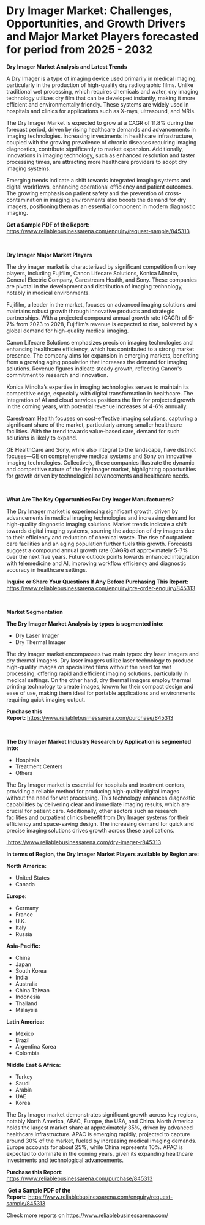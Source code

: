 <p><h1>Dry Imager Market: Challenges, Opportunities, and Growth Drivers and Major Market Players forecasted for period from 2025 - 2032</h1></p><p><strong>Dry Imager Market Analysis and Latest Trends</strong></p>
<p><p>A Dry Imager is a type of imaging device used primarily in medical imaging, particularly in the production of high-quality dry radiographic films. Unlike traditional wet processing, which requires chemicals and water, dry imaging technology utilizes dry film that can be developed instantly, making it more efficient and environmentally friendly. These systems are widely used in hospitals and clinics for applications such as X-rays, ultrasound, and MRIs.</p><p>The Dry Imager Market is expected to grow at a CAGR of 11.8% during the forecast period, driven by rising healthcare demands and advancements in imaging technologies. Increasing investments in healthcare infrastructure, coupled with the growing prevalence of chronic diseases requiring imaging diagnostics, contribute significantly to market expansion. Additionally, innovations in imaging technology, such as enhanced resolution and faster processing times, are attracting more healthcare providers to adopt dry imaging systems.</p><p>Emerging trends indicate a shift towards integrated imaging systems and digital workflows, enhancing operational efficiency and patient outcomes. The growing emphasis on patient safety and the prevention of cross-contamination in imaging environments also boosts the demand for dry imagers, positioning them as an essential component in modern diagnostic imaging.</p></p>
<p><strong>Get a Sample PDF of the Report:&nbsp;</strong> <a href="https://www.reliablebusinessarena.com/enquiry/request-sample/845313?utm_campaign=2206&utm_medium=2&utm_source=Github&utm_content=ia&utm_term=09042025&utm_id=dry-imager">https://www.reliablebusinessarena.com/enquiry/request-sample/845313</a></p>
<p>&nbsp;</p>
<p><strong>Dry Imager Major Market Players</strong></p>
<p><p>The dry imager market is characterized by significant competition from key players, including Fujifilm, Canon Lifecare Solutions, Konica Minolta, General Electric Company, Carestream Health, and Sony. These companies are pivotal in the development and distribution of imaging technology, notably in medical environments.</p><p>Fujifilm, a leader in the market, focuses on advanced imaging solutions and maintains robust growth through innovative products and strategic partnerships. With a projected compound annual growth rate (CAGR) of 5-7% from 2023 to 2028, Fujifilm’s revenue is expected to rise, bolstered by a global demand for high-quality medical imaging.</p><p>Canon Lifecare Solutions emphasizes precision imaging technologies and enhancing healthcare efficiency, which has contributed to a strong market presence. The company aims for expansion in emerging markets, benefiting from a growing aging population that increases the demand for imaging solutions. Revenue figures indicate steady growth, reflecting Canon's commitment to research and innovation.</p><p>Konica Minolta’s expertise in imaging technologies serves to maintain its competitive edge, especially with digital transformation in healthcare. The integration of AI and cloud services positions the firm for projected growth in the coming years, with potential revenue increases of 4-6% annually.</p><p>Carestream Health focuses on cost-effective imaging solutions, capturing a significant share of the market, particularly among smaller healthcare facilities. With the trend towards value-based care, demand for such solutions is likely to expand.</p><p>GE HealthCare and Sony, while also integral to the landscape, have distinct focuses—GE on comprehensive medical systems and Sony on innovative imaging technologies. Collectively, these companies illustrate the dynamic and competitive nature of the dry imager market, highlighting opportunities for growth driven by technological advancements and healthcare needs.</p></p>
<p>&nbsp;</p>
<p><strong>What Are The Key Opportunities For Dry Imager Manufacturers?</strong></p>
<p><p>The Dry Imager market is experiencing significant growth, driven by advancements in medical imaging technologies and increasing demand for high-quality diagnostic imaging solutions. Market trends indicate a shift towards digital imaging systems, spurring the adoption of dry imagers due to their efficiency and reduction of chemical waste. The rise of outpatient care facilities and an aging population further fuels this growth. Forecasts suggest a compound annual growth rate (CAGR) of approximately 5-7% over the next five years. Future outlook points towards enhanced integration with telemedicine and AI, improving workflow efficiency and diagnostic accuracy in healthcare settings.</p></p>
<p><strong>Inquire or Share Your Questions If Any Before Purchasing This Report:</strong> <a href="https://www.reliablebusinessarena.com/enquiry/pre-order-enquiry/845313?utm_campaign=2206&utm_medium=2&utm_source=Github&utm_content=ia&utm_term=09042025&utm_id=dry-imager">https://www.reliablebusinessarena.com/enquiry/pre-order-enquiry/845313</a></p>
<p>&nbsp;</p>
<p><strong>Market Segmentation</strong></p>
<p><strong>The Dry Imager Market Analysis by types is segmented into:</strong></p>
<p><ul><li>Dry Laser Imager</li><li>Dry Thermal Imager</li></ul></p>
<p><p>The dry imager market encompasses two main types: dry laser imagers and dry thermal imagers. Dry laser imagers utilize laser technology to produce high-quality images on specialized films without the need for wet processing, offering rapid and efficient imaging solutions, particularly in medical settings. On the other hand, dry thermal imagers employ thermal printing technology to create images, known for their compact design and ease of use, making them ideal for portable applications and environments requiring quick imaging output.</p></p>
<p><strong>Purchase this Report:&nbsp;</strong><a href="https://www.reliablebusinessarena.com/purchase/845313?utm_campaign=2206&utm_medium=2&utm_source=Github&utm_content=ia&utm_term=09042025&utm_id=dry-imager">https://www.reliablebusinessarena.com/purchase/845313</a></p>
<p>&nbsp;</p>
<p><strong>The Dry Imager Market Industry Research by Application is segmented into:</strong></p>
<p><ul><li>Hospitals</li><li>Treatment Centers</li><li>Others</li></ul></p>
<p><p>The Dry Imager market is essential for hospitals and treatment centers, providing a reliable method for producing high-quality digital images without the need for wet processing. This technology enhances diagnostic capabilities by delivering clear and immediate imaging results, which are crucial for patient care. Additionally, other sectors such as research facilities and outpatient clinics benefit from Dry Imager systems for their efficiency and space-saving design. The increasing demand for quick and precise imaging solutions drives growth across these applications.</p></p>
<p><a href="https://www.reliablebusinessarena.com/dry-imager-r845313?utm_campaign=2206&utm_medium=2&utm_source=Github&utm_content=ia&utm_term=09042025&utm_id=dry-imager">&nbsp;https://www.reliablebusinessarena.com/dry-imager-r845313</a></p>
<p><strong>In terms of Region, the Dry Imager Market Players available by Region are:</strong></p>
<p>
    <p> <strong> North America: </strong>
        <ul>
            <li>United States</li>
            <li>Canada</li>
        </ul>
        </p> 
    <p> <strong> Europe: </strong>
        <ul>
            <li>Germany</li>
            <li>France</li>
            <li>U.K.</li>
            <li>Italy</li>
            <li>Russia</li>
        </ul>
        </p> 
    <p> <strong> Asia-Pacific: </strong>
        <ul>
            <li>China</li>
            <li>Japan</li>
            <li>South Korea</li>
            <li>India</li>
            <li>Australia</li>
            <li>China Taiwan</li>
            <li>Indonesia</li>
            <li>Thailand</li>
            <li>Malaysia</li>
        </ul>
        </p> 
    <p> <strong> Latin America: </strong>
        <ul>
            <li>Mexico</li>
            <li>Brazil</li>
            <li>Argentina Korea</li>
            <li>Colombia</li>
        </ul>
        </p> 
    <p> <strong> Middle East & Africa: </strong>
        <ul>
            <li>Turkey</li>
            <li>Saudi</li>
            <li>Arabia</li>
            <li>UAE</li>
            <li>Korea</li>
        </ul>
    </p>
    </p>
<p><p>The Dry Imager market demonstrates significant growth across key regions, notably North America, APAC, Europe, the USA, and China. North America holds the largest market share at approximately 35%, driven by advanced healthcare infrastructure. APAC is emerging rapidly, projected to capture around 30% of the market, fueled by increasing medical imaging demands. Europe accounts for about 25%, while China represents 10%. APAC is expected to dominate in the coming years, given its expanding healthcare investments and technological advancements.</p></p>
<p><strong>Purchase this Report: </strong><a href="https://www.reliablebusinessarena.com/purchase/845313?utm_campaign=2206&utm_medium=2&utm_source=Github&utm_content=ia&utm_term=09042025&utm_id=dry-imager">https://www.reliablebusinessarena.com/purchase/845313</a></p>
<p>&nbsp;<strong>Get a Sample PDF of the Report:&nbsp;&nbsp;</strong><a href="https://www.reliablebusinessarena.com/enquiry/request-sample/845313?utm_campaign=2206&utm_medium=2&utm_source=Github&utm_content=ia&utm_term=09042025&utm_id=dry-imager">https://www.reliablebusinessarena.com/enquiry/request-sample/845313</a></p>
<p><strong></strong></p>
<p>Check more reports on <a href="https://www.reliablebusinessarena.com/?utm_campaign=2206&utm_medium=2&utm_source=Github&utm_content=ia&utm_term=09042025&utm_id=dry-imager">https://www.reliablebusinessarena.com/</a></p>